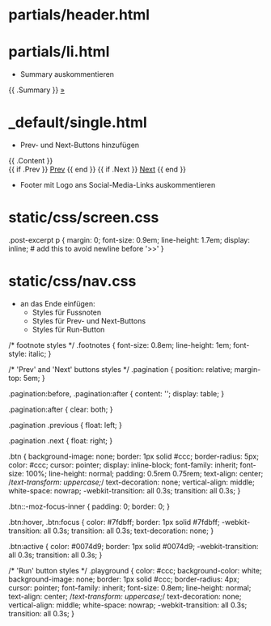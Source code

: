 # partials/header.html

<!-- add syntax highlighting -->
<script src="https://cdn.rawgit.com/google/code-prettify/master/loader/run_prettify.js"></script>

# partials/li.html

- Summary auskommentieren

<section class="post-excerpt">
    <p>{{ .Summary }} <a class="read-more" href="{{.RelPermalink}}">&raquo;</a></p>
</section>

# _default/single.html

- Prev- und Next-Buttons hinzufügen

<section class="post-content">
    {{ .Content }}
    <!-- add <Prev> and <Next> buttons to each post -->
    <div class="pagination">{{ if .Prev }}
      <a class="btn previous " href="{{.Prev.Permalink}}"> Prev</a> {{ end }} {{ if .Next }}
      <a class="btn next " href="{{.Next.Permalink}}"> Next</a> {{ end }}
    </div>
</section>

- Footer mit Logo ans Social-Media-Links auskommentieren

<!--
  <footer class="post-footer">
...
  </footer>
-->

# static/css/screen.css

.post-excerpt p {
    margin: 0;
    font-size: 0.9em;
    line-height: 1.7em;
    display: inline; # add this to avoid newline before '>>' 
}

# static/css/nav.css

- an das Ende einfügen:
  - Styles für Fussnoten
  - Styles für Prev- und Next-Buttons
  - Styles für Run-Button


/* footnote styles */
.footnotes {
    font-size: 0.8em;
	line-height: 1em;
    font-style: italic;
}

/* 'Prev' and 'Next' buttons styles */
.pagination {
  position: relative;
  margin-top: 5em;
}

.pagination:before, .pagination:after {
    content: '';
    display: table;
}

.pagination:after {
    clear: both;
}

.pagination .previous {
    float: left;
}

.pagination .next {
    float: right;
}

.btn {
    background-image: none;
    border: 1px solid #ccc;
    border-radius: 5px;
    color: #ccc;
    cursor: pointer;
    display: inline-block;
    font-family: inherit;
    font-size: 100%;
    line-height: normal;
    padding: 0.5rem 0.75rem;
    text-align: center;
    /*text-transform: uppercase;*/
    text-decoration: none;
    vertical-align: middle;
    white-space: nowrap;
    -webkit-transition: all 0.3s;
            transition: all 0.3s;
}

.btn::-moz-focus-inner {
    padding: 0;
    border: 0;
}

.btn:hover, .btn:focus {
    color: #7fdbff;
    border: 1px solid #7fdbff;
    -webkit-transition: all 0.3s;
            transition: all 0.3s;
    text-decoration: none;
}

.btn:active {
    color: #0074d9;
    border: 1px solid #0074d9;
    -webkit-transition: all 0.3s;
            transition: all 0.3s;
}

/* 'Run' button styles */
.playground {
    color: #ccc;
    background-color: white;
    background-image: none;
    border: 1px solid #ccc;
    border-radius: 4px;
    cursor: pointer;
    font-family: inherit;
    font-size: 0.8em;
    line-height: normal;
    text-align: center;
    /*text-transform: uppercase;*/
    text-decoration: none;
    vertical-align: middle;
    white-space: nowrap;
    -webkit-transition: all 0.3s;
            transition: all 0.3s;
}
